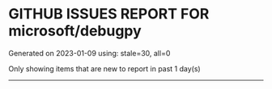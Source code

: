 
# GITHUB ISSUES REPORT FOR microsoft/debugpy


Generated on 2023-01-09 using: stale=30, all=0


Only showing items that are new to report in past 1 day(s)


---
